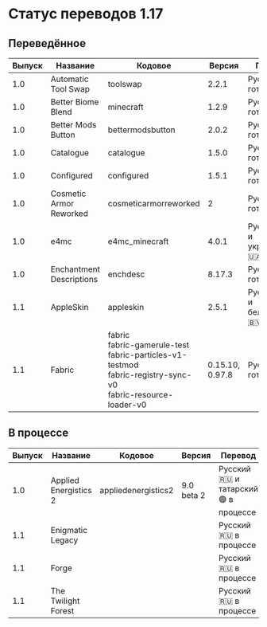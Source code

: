 # Статус переводов 1.17

## Переведённое

| Выпуск | Название                 | Кодовое                                                                                                               | Версия          | Перевод                                | Был | Качество    | Общая       |
|--------|--------------------------|-----------------------------------------------------------------------------------------------------------------------|-----------------|----------------------------------------|-----|-------------|-------------|
| 1.0    | Automatic Tool Swap      | toolswap                                                                                                              | 2.2.1           | Русский 🇷🇺 готов                     |
| 1.0    | Better Biome Blend       | minecraft                                                                                                             | 1.2.9           | Русский 🇷🇺 готов                     |
| 1.0    | Better Mods Button       | bettermodsbutton                                                                                                      | 2.0.2           | Русский 🇷🇺 готов                     |
| 1.0    | Catalogue                | catalogue                                                                                                             | 1.5.0           | Русский 🇷🇺 готов                     |
| 1.0    | Configured               | configured                                                                                                            | 1.5.1           | Русский 🇷🇺 готов                     |
| 1.0    | Cosmetic Armor Reworked  | cosmeticarmorreworked                                                                                                 | 2               | Русский 🇷🇺 готов                     |
| 1.0    | e4mc                     | e4mc_minecraft                                                                                                        | 4.0.1           | Русский 🇷🇺 и украинский 🇺🇦 готовы  |
| 1.0    | Enchantment Descriptions | enchdesc                                                                                                              | 8.17.3          | Русский 🇷🇺 готов                     |
| 1.1    | AppleSkin                | appleskin                                                                                                             | 2.5.1           | Русский 🇷🇺 и белорусский 🇧🇾 готовы | Да  | 💯 8.5.2024 | 📰 8.5.2024 |
| 1.1    | Fabric                   | fabric<br>fabric-gamerule-test<br>fabric-particles-v1-testmod<br>fabric-registry-sync-v0<br>fabric-resource-loader-v0 | 0.15.10, 0.97.8 | Русский 🇷🇺 готов                     |

## В процессе

| Выпуск | Название              | Кодовое             | Версия     | Перевод                                | Был | Качество | Общая |
|--------|-----------------------|---------------------|------------|----------------------------------------|-----|----------|-------|
| 1.0    | Applied Energistics 2 | appliedenergistics2 | 9.0 beta 2 | Русский 🇷🇺 и татарский 🟢 в процессе |
| 1.1    | Enigmatic Legacy      |                     |            | Русский 🇷🇺 в процессе                |
| 1.1    | Forge                 |                     |            | Русский 🇷🇺 в процессе                |
| 1.1    | The Twilight Forest   |                     |            | Русский 🇷🇺 в процессе                |